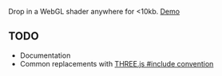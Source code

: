Drop in a WebGL shader anywhere for <10kb. [Demo](https://fuzzco.github.io/fragment-shader/)

## TODO

-   Documentation
-   Common replacements with [THREE.js #include convention](https://github.com/SaFrMo/vue-three-wrap/blob/master/example/FragmentShader.vue#L9)
